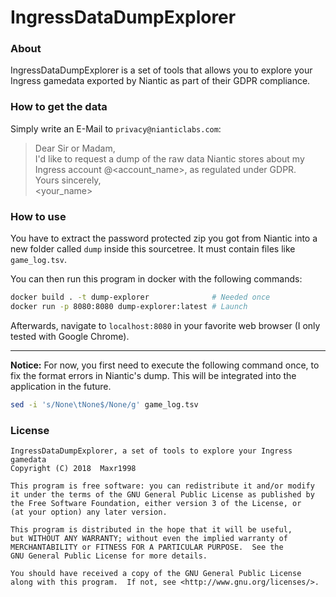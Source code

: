 # IngressDataDumpExplorer
### About
IngressDataDumpExplorer is a set of tools that allows you to explore your Ingress gamedata exported by Niantic as part of their GDPR compliance.

### How to get the data
Simply write an E-Mail to `privacy@nianticlabs.com`:

> Dear Sir or Madam,  
> I'd like to request a dump of the raw data Niantic stores about my Ingress account @<account_name>, as regulated under GDPR.  
> Yours sincerely,  
> <your_name>

### How to use
You have to extract the password protected zip you got from Niantic into a new folder called `dump` inside this sourcetree. It must contain files like `game_log.tsv`.

You can then run this program in docker with the following commands:

```bash
docker build . -t dump-explorer              # Needed once
docker run -p 8080:8080 dump-explorer:latest # Launch
```

Afterwards, navigate to `localhost:8080` in your favorite web browser (I only tested with Google Chrome).

---

**Notice:** For now, you first need to execute the following command once, to fix the format errors in Niantic's dump. This will be integrated into the application in the future.

```bash
sed -i 's/None\tNone$/None/g' game_log.tsv
```

### License

    IngressDataDumpExplorer, a set of tools to explore your Ingress gamedata
    Copyright (C) 2018  Maxr1998

    This program is free software: you can redistribute it and/or modify
    it under the terms of the GNU General Public License as published by
    the Free Software Foundation, either version 3 of the License, or
    (at your option) any later version.

    This program is distributed in the hope that it will be useful,
    but WITHOUT ANY WARRANTY; without even the implied warranty of
    MERCHANTABILITY or FITNESS FOR A PARTICULAR PURPOSE.  See the
    GNU General Public License for more details.

    You should have received a copy of the GNU General Public License
    along with this program.  If not, see <http://www.gnu.org/licenses/>.